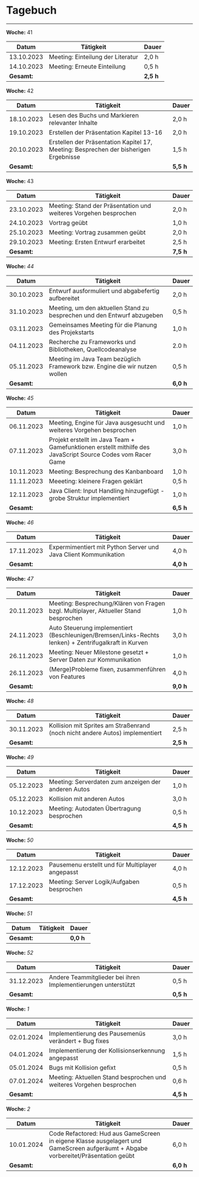 # Tagebuch
---

**Woche:** 41

| Datum       | Tätigkeit                                  | Dauer  |
|-------------|---------------------------------------------|--------|
| 13.10.2023  |     Meeting: Einteilung der Literatur       | 2,0 h  |
| 14.10.2023  |     Meeting: Erneute Einteilung             | 0,5 h  |
| **Gesamt:**  |                                            | **2,5 h**  |


**Woche:** 42

| Datum       | Tätigkeit                                  | Dauer  |
|-------------|---------------------------------------------|--------|
| 18.10.2023  | Lesen des Buchs und Markieren relevanter Inhalte | 2,0 h  |
| 19.10.2023  | Erstellen der Präsentation Kapitel 13-16 | 2,0 h  |
| 20.10.2023  | Erstellen der Präsentation Kapitel 17, Meeting: Besprechen der bisherigen Ergebnisse | 1,5 h  |
| **Gesamt:**  |                                            | **5,5 h**  |

**Woche:** 43

| Datum       | Tätigkeit                                  | Dauer  |
|-------------|---------------------------------------------|--------|
| 23.10.2023  |     Meeting: Stand der Präsentation und weiteres Vorgehen besprochen    | 2,0 h  |
| 24.10.2023  |     Vortrag geübt   | 1,0 h  |
| 25.10.2023  |     Meeting: Vortrag zusammen geübt   | 2,0 h  |
| 29.10.2023  |     Meeting: Ersten Entwurf erarbeitet | 2,5 h  |
| **Gesamt:**  |                                            | **7,5 h**  |

**Woche:** *44*

| Datum       | Tätigkeit                                  | Dauer  |
|-------------|---------------------------------------------|--------|
| 30.10.2023  |   Entwurf  ausformuliert und abgabefertig aufbereitet                          | 2,0 h  |
| 31.10.2023  |   Meeting, um den aktuellen Stand zu besprechen und den Entwurf abzugeben                                     |  0,5 h |
| 03.11.2023  |    Gemeinsames Meeting für die Planung des Projekstarts                                        | 1,0 h  |
| 04.11.2023  |   Recherche zu Frameworks und Bibliotheken, Quellcodeanalyse                    | 2.0 h | 
|05.11.2023|  Meeting im Java Team bezüglich Framework bzw. Engine die wir nutzen wollen| 0,5 h|
| **Gesamt:**  |                                            | **6,0 h**  |


**Woche:** *45*

| Datum       | Tätigkeit                                  | Dauer  |
|-------------|---------------------------------------------|--------|
|06.11.2023|Meeting, Engine für Java ausgesucht und weiteres Vorgehen besprochen| 1,0 h|
|07.11.2023| Projekt erstellt im Java Team + Gamefunktionen erstellt mithilfe des JavaScript Source Codes vom Racer Game | 3,0 h |
|10.11.2023|Meeting: Besprechung des Kanbanboard | 1,0 h|
|11.11.2023|Meeeting: kleinere Fragen geklärt| 0,5 h |
|12.11.2023|Java Client: Input Handling hinzugefügt - grobe Struktur implementiert| 1,0 h |
| **Gesamt:**  |                                            | **6,5 h**  |

**Woche:** *46*

| Datum       | Tätigkeit                                  | Dauer  |
|-------------|---------------------------------------------|--------|
|17.11.2023| Expermimentiert mit Python Server und Java Client Kommunikation| 4,0 h |
| **Gesamt:**  |                                            | **4,0 h**  |


**Woche:** *47*

| Datum       | Tätigkeit                                  | Dauer  |
|-------------|---------------------------------------------|--------|
|20.11.2023| Meeting: Besprechung/Klären von Fragen bzgl. Multiplayer, Aktueller Stand besprochen| 1,0 h |
|24.11.2023| Auto Steuerung implementiert (Beschleunigen/Bremsen/Links-Rechts lenken) + Zentrifugalkraft in Kurven| 3,0 h |
|26.11.2023| Meeting: Neuer Milestone gesetzt + Server Daten zur Kommunikation| 1,0 h |
|26.11.2023| (Merge)Probleme fixen, zusammenführen von Features| 4,0 h |
| **Gesamt:**  |                                            | **9,0 h**  |

**Woche:** *48*

| Datum       | Tätigkeit                                  | Dauer  |
|-------------|---------------------------------------------|--------|
|30.11.2023| Kollision mit Sprites am Straßenrand (noch nicht andere Autos) implementiert| 2,5 h |
| **Gesamt:**  |                                            | **2,5 h**  |

**Woche:** *49*

| Datum       | Tätigkeit                                  | Dauer  |
|-------------|---------------------------------------------|--------|
|05.12.2023| Meeting: Serverdaten zum anzeigen der anderen Autos| 1,0 h |
|05.12.2023| Kollision mit anderen Autos| 3,0 h |
|10.12.2023| Meeting: Autodaten Übertragung besprochen | 0,5 h |
| **Gesamt:**  |                                            | **4,5 h**  |

**Woche:** *50*

| Datum       | Tätigkeit                                  | Dauer  |
|-------------|---------------------------------------------|--------|
|12.12.2023| Pausemenu erstellt und für Multiplayer angepasst| 4,0 h |
|17.12.2023| Meeting: Server Logik/Aufgaben besprochen | 0,5 h |
| **Gesamt:**  |                                            | **4,5 h**  |

**Woche:** *51*

| Datum       | Tätigkeit                                  | Dauer  |
|-------------|---------------------------------------------|--------|
| **Gesamt:**  |                                            | **0,0 h**  |

**Woche:** *52*

| Datum       | Tätigkeit                                  | Dauer  |
|-------------|---------------------------------------------|--------|
|31.12.2023| Andere Teammitglieder bei ihren Implementierungen unterstützt| 0,5 h |
| **Gesamt:**  |                                            | **0,5 h**  |

**Woche:** *1*

| Datum       | Tätigkeit                                  | Dauer  |
|-------------|---------------------------------------------|--------|
|02.01.2024| Implementierung des Pausemenüs verändert + Bug fixes| 3,0 h |
|04.01.2024| Implementierung der Kollisionserkennung angepasst | 1,5 h |
|05.01.2024| Bugs mit Kollision gefixt | 0,5 h |
|07.01.2024| Meeting: Aktuellen Stand besprochen und weiteres Vorgehen besprochen| 0,6 h |
| **Gesamt:**  |                                            | **4,5 h**  |

**Woche:** *2*

| Datum       | Tätigkeit                                  | Dauer  |
|-------------|---------------------------------------------|--------|
|10.01.2024| Code Refactored: Hud aus GameScreen in eigene Klasse ausgelagert und GameScreen aufgeräumt + Abgabe vorbereitet/Präsentation geübt| 6,0 h |
| **Gesamt:**  |                                            | **6,0 h**  |


